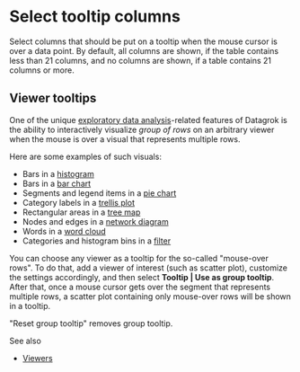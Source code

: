 <!-- TITLE: Select tooltip columns -->
<!-- SUBTITLE: -->

# Select tooltip columns

Select columns that should be put on a tooltip when the mouse cursor is over a data point. By default,
all columns are shown, if the table contains less than 21 columns, and no columns are shown, if a table
contains 21 columns or more.

## Viewer tooltips

One of the unique [exploratory data analysis](exploratory-data-analysis.md)-related 
 features of Datagrok is the ability to interactively visualize
_group of rows_ on an arbitrary viewer when the mouse is over a visual that represents multiple rows.
 
Here are some examples of such visuals:
* Bars in a [histogram](../visualize/viewers/histogram.md)
* Bars in a [bar chart](../visualize/viewers/bar-chart.md)
* Segments and legend items in a [pie chart](../visualize/viewers/pie-chart.md)
* Category labels in a [trellis plot](../visualize/viewers/trellis-plot.md)
* Rectangular areas in a [tree map](../visualize/viewers/tree-map.md)
* Nodes and edges in a [network diagram](../visualize/viewers/network-diagram.md)
* Words in a [word cloud](../visualize/viewers/word-cloud.md)
* Categories and histogram bins in a [filter](../visualize/viewers/filters.md)

You can choose any viewer as a tooltip for the so-called "mouse-over rows". To do that, add a
viewer of interest (such as scatter plot), customize the settings accordingly, and then
select **Tooltip | Use as group tooltip**. After that, once a mouse cursor gets over the segment
that represents multiple rows, a scatter plot containing only mouse-over rows will be shown in a
tooltip. 

"Reset group tooltip" removes group tooltip.

See also
* [Viewers](../visualize/viewers.md)
